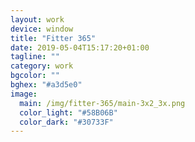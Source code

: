```yaml
---
layout: work
device: window
title: "Fitter 365"
date: 2019-05-04T15:17:20+01:00
tagline: ""
category: work
bgcolor: ""
bghex: "#a3d5e0"
image:
  main: /img/fitter-365/main-3x2_3x.png
  color_light: "#58B06B"
  color_dark: "#30733F"
---
```

